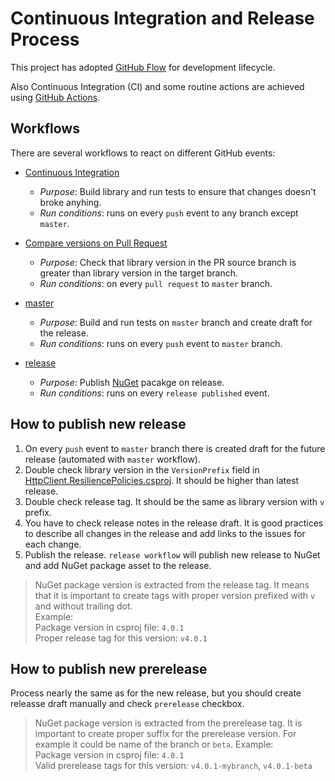 # Continuous Integration and Release Process

This project has adopted [GitHub Flow](https://guides.github.com/introduction/flow/index.html) for development lifecycle.

Also Continuous Integration (CI) and some routine actions are achieved using [GitHub Actions](https://github.com/features/actions).

## Workflows

There are several workflows to react on different GitHub events:

- [Continuous Integration](./ci.yml)
  - _Purpose_: Build library and run tests to ensure that changes doesn't broke anyhing.
  - _Run conditions_: runs on every `push` event to any branch except `master`.

- [Compare versions on Pull Request](./pull-request.yml)
  - _Purpose_: Check that library version in the PR source branch is greater than library version in the target branch.
  - _Run conditions_: on every `pull request` to `master` branch.

- [master](./master.yml)
  - _Purpose_: Build and run tests on `master` branch and create draft for the release.
  - _Run conditions_: runs on every `push` event to `master` branch.

- [release](./release.yml)
  - _Purpose_: Publish [NuGet](https://www.nuget.org/) pacakge on release.
  - _Run conditions_: runs on every `release published` event.

## How to publish new release

1. On every `push` event to `master` branch there is created draft for the future release (automated with `master` workflow).
2. Double check library version in the `VersionPrefix` field in [HttpClient.ResiliencePolicies.csproj](/src/HttpClient.ResiliencePolicies/HttpClient.ResiliencePolicies.csproj). It should be higher than latest release.
3. Double check release tag. It should be the same as library version with `v` prefix.
4. You have to check release notes in the release draft. It is good practices to describe all changes in the release and add links to the issues for each change.
5. Publish the release. `release workflow` will publish new release to NuGet and add NuGet package asset to the release.

> NuGet package version is extracted from the release tag. It means that it is important to create tags with proper version prefixed with `v` and without trailing dot.  
Example:  
Package version in csproj file: `4.0.1`  
Proper release tag for this version: `v4.0.1`

## How to publish new prerelease

Process nearly the same as for the new release, but you should create releasse draft manually and check `prerelease` checkbox.

> NuGet package version is extracted from the prerelease tag. It is important to create proper suffix for the prerelease version. For example it could be name of the branch or `beta`.
Example:  
Package version in csproj file: `4.0.1`  
Valid prerelease tags for this version: `v4.0.1-mybranch`, `v4.0.1-beta`
